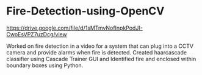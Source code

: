 # Fire-Detection-using-OpenCV
https://drive.google.com/file/d/1sMTmvNofInpkPodJI-CwoEsVPZ7uzDcg/view

Worked on fire detection in a video for a system that can plug into a CCTV
camera and provide alarms when fire is detected. Created haarcascade
classifier using Cascade Trainer GUI and Identified fire and enclosed within
boundary boxes using Python.
